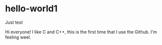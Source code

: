 # hello-world1
Just test

Hi everyone!
I like C and C++, this is the first time that I use the Github. I'm feeling weel.
